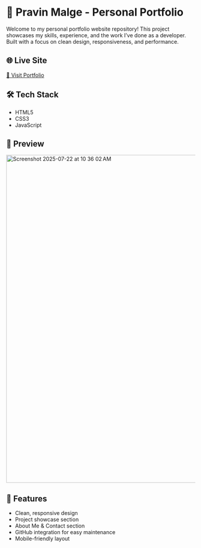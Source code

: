 # 💼 Pravin Malge - Personal Portfolio

Welcome to my personal portfolio website repository! This project showcases my skills, experience, and the work I’ve done as a developer. Built with a focus on clean design, responsiveness, and performance.

## 🌐 Live Site

[🔗 Visit Portfolio](https://pravinsnation.netlify.app/)

## 🛠 Tech Stack

- HTML5  
- CSS3  
- JavaScript 

## 📸 Preview

<img width="1437" height="873" alt="Screenshot 2025-07-22 at 10 36 02 AM" src="https://github.com/user-attachments/assets/bb2f1be3-e168-4543-a215-777357e2bd61" />
 <!-- Replace or upload actual screenshot file -->

## 🚀 Features

- Clean, responsive design
- Project showcase section
- About Me & Contact section
- GitHub integration for easy maintenance
- Mobile-friendly layout
